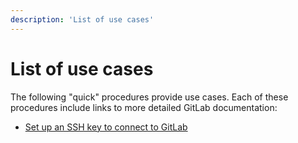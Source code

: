 ```yaml
---
description: 'List of use cases'
---
```


# List of use cases

The following "quick" procedures provide use cases. Each of these procedures include links to more detailed GitLab documentation:

- [Set up an SSH key to connect to GitLab](ssh/ssh_use_case.md)
